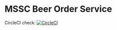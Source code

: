 # MSSC Beer Order Service
CircleCI check: [![CircleCI](https://circleci.com/gh/kuznetsovsergeyymailcom/mssc-order-service.svg?style=svg)](https://circleci.com/gh/kuznetsovsergeyymailcom/mssc-order-service)